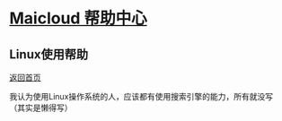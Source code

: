 # [Maicloud 帮助中心](/README.md)

## Linux使用帮助
[返回首页](/README.md)

我认为使用Linux操作系统的人，应该都有使用搜索引擎的能力，所有就没写  
（其实是懒得写）
